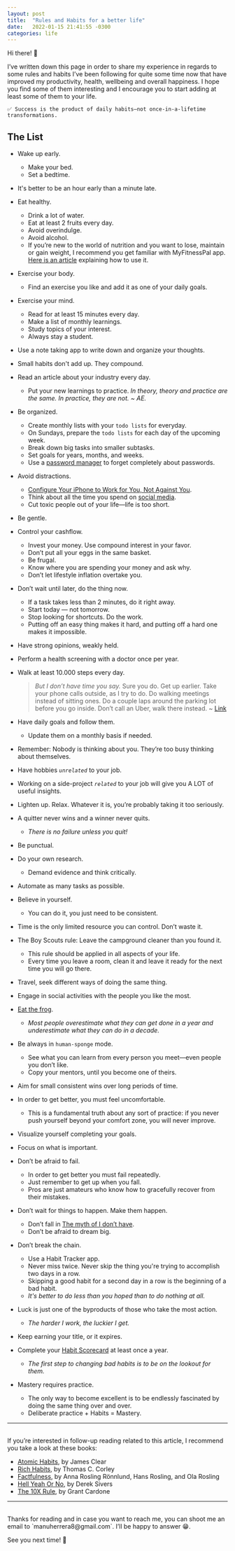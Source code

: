 ```yaml
---
layout: post
title:  "Rules and Habits for a better life"
date:   2022-01-15 21:41:55 -0300
categories: life
---
```

Hi there! 👋

I’ve written down this page in order to share my experience in regards to some rules and habits I’ve been following for quite some time now that have improved my productivity, health, wellbeing and overall happiness. I hope you find some of them interesting and I encourage you to start adding at least some of them to your life.

```
✅ Success is the product of daily habits—not once-in-a-lifetime 
transformations.
```

## The List

- Wake up early.
    - Make your bed.
    - Set a bedtime.
- It's better to be an hour early than a minute late.
- Eat healthy.
    - Drink a lot of water.
    - Eat at least 2 fruits every day.
    - Avoid overindulge.
    - Avoid alcohol.
    - If you’re new to the world of nutrition and you want to lose, maintain or gain weight, I recommend you get familiar with MyFitnessPal app. [Here is an article](https://medium.com/trit1dtech/how-to-set-up-myfitnesspal-to-calculate-your-calories-and-macros-710f31361e40) explaining how to use it.
- Exercise your body.
    - Find an exercise you like and add it as one of your daily goals.
- Exercise your mind.
    - Read for at least 15 minutes every day.
    - Make a list of monthly learnings.
    - Study topics of your interest.
    - Always stay a student.
- Use a note taking app to write down and organize your thoughts.
- Small habits don't add up. They compound.
- Read an article about your industry every day.
    - Put your new learnings to practice.
    *In theory, theory and practice are the same. In practice, they are not. ~ AE.*
- Be organized.
    - Create monthly lists with your `todo lists` for everyday.
    - On Sundays, prepare the `todo lists` for each day of the upcoming week.
    - Break down big tasks into smaller subtasks.
    - Set goals for years, months, and weeks.
    - Use a [password manager](https://www.cnet.com/tech/services-and-software/lastpass-vs-1password-which-password-manager-is-best-for-you/) to forget completely about passwords.
- Avoid distractions.
    - [Configure Your iPhone to Work for You, Not Against You](https://betterhumans.pub/how-to-set-up-your-iphone-for-productivity-focus-and-your-own-longevity-bb27a68cc3d8).
    - Think about all the time you spend on [social media](https://durmonski.com/life-advice/reasons-to-quit-social-media/).
    - Cut toxic people out of your life—life is too short.
- Be gentle.
- Control your cashflow.
    - Invest your money. Use compound interest in your favor.
    - Don’t put all your eggs in the same basket.
    - Be frugal.
    - Know where you are spending your money and ask why.
    - Don’t let lifestyle inflation overtake you.
- Don’t wait until later, do the thing now.
    - If a task takes less than 2 minutes, do it right away.
    - Start today — not tomorrow.
    - Stop looking for shortcuts. Do the work.
    - Putting off an easy thing makes it hard, and putting off a hard one makes it impossible.
- Have strong opinions, weakly held.
- Perform a health screening with a doctor once per year.
- Walk at least 10.000 steps every day.
    
    > *But I don’t have time you say.* Sure you do. Get up earlier. Take your phone calls outside, as I try to do. Do walking meetings instead of sitting ones. Do a couple laps around the parking lot before you go inside. Don’t call an Uber, walk there instead. ~ [Link](https://ryanholiday.net/benefits-of-walking/)
    > 
- Have daily goals and follow them.
    - Update them on a monthly basis if needed.
- Remember: Nobody is thinking about you. They’re too busy thinking about themselves.
- Have hobbies *`unrelated`* to your job.
- Working on a side-project *`related`* to your job will give you A LOT of useful insights.
- Lighten up. Relax. Whatever it is, you’re probably taking it too seriously.
- A quitter never wins and a winner never quits.
    - *There is no failure unless you quit!*
- Be punctual.
- Do your own research.
    - Demand evidence and think critically.
- Automate as many tasks as possible.
- Believe in yourself.
    - You can do it, you just need to be consistent.
- Time is the only limited resource you can control. Don’t waste it.
- The Boy Scouts rule: Leave the campground cleaner than you found it.
    - This rule should be applied in all aspects of your life.
    - Every time you leave a room, clean it and leave it ready for the next time you will go there.
- Travel, seek different ways of doing the same thing.
- Engage in social activities with the people you like the most.
- [Eat the frog](https://todoist.com/productivity-methods/eat-the-frog).
    - *Most people overestimate what they can get done in a year and underestimate what they can do in a decade.*
- Be always in `human-sponge` mode.
    - See what you can learn from every person you meet—even people you don’t like.
    - Copy your mentors, until you become one of theirs.
- Aim for small consistent wins over long periods of time.
- In order to get better, you must feel uncomfortable.
    - This is a fundamental truth about any sort of practice: if you never push yourself beyond your comfort zone, you will never improve.
- Visualize yourself completing your goals.
- Focus on what is important.
- Don’t be afraid to fail.
    - In order to get better you must fail repeatedly.
    - Just remember to get up when you fall.
    - Pros are just amateurs who know how to gracefully recover from their mistakes.
- Don’t wait for things to happen. Make them happen.
    - Don’t fall in [The myth of I don’t have](https://www.youtube.com/watch?v=AFhPq_0OefE).
    - Don’t be afraid to dream big.
- Don’t break the chain.
    - Use a Habit Tracker app.
    - Never miss twice. Never skip the thing you're trying to accomplish two days in a row.
    - Skipping a good habit for a second day in a row is the beginning of a bad habit.
    - *It's better to do less than you hoped than to do nothing at all.*
- Luck is just one of the byproducts of those who take the most action.
    - *The harder I work, the luckier I get.*
- Keep earning your title, or it expires.
- Complete your [Habit Scorecard](https://jamesclear.com/habits-scorecard) at least once a year.
    - *The first step to changing bad habits is to be on the lookout for them.*
- Mastery requires practice.
    - The only way to become excellent is to be endlessly fascinated by doing the same thing over and over.
    - Deliberate practice + Habits = Mastery.

----
<br>
If you’re interested in follow-up reading related to this article, I recommend you take a look at these books:

- [Atomic Habits](https://jamesclear.com/atomic-habits), by James Clear
- [Rich Habits](https://www.amazon.com/Rich-Habits-Success-Wealthy-Individuals/dp/1934938939), by Thomas C. Corley
- [Factfulness](https://www.amazon.com/Factfulness-Reasons-World-Things-Better/dp/1250107814), by Anna Rosling Rönnlund, Hans Rosling, and Ola Rosling
- [Hell Yeah Or No](https://sive.rs/n), by Derek Sivers
- [The 10X Rule](https://www.amazon.com/10X-Rule-Difference-Between-Success/dp/0470627603), by Grant Cardone

---
<br>
Thanks for reading and in case you want to reach me, you can shoot me an email to `manuherrera8@gmail.com`. I’ll be happy to answer 😁.

See you next time! 👋